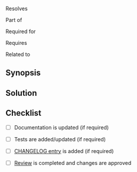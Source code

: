 Resolves <!-- paste issue reference -->
<!-- and/or -->
Part of <!-- paste issue/PR reference -->
<!-- and/or -->
Required for <!-- paste issues/PRs references -->
<!-- and/or -->
Requires <!-- paste issues/PRs references -->
<!-- and/or -->
Related to <!-- paste issues/PRs references -->

<!-- Remove the lines above if there are no related issues/PRs -->




## Synopsis

<!-- Give a brief overview of the problem -->




## Solution

<!-- Describe how exactly the problem is (or will be) resolved -->




## Checklist

- [ ] Documentation is updated (if required)
- [ ] Tests are added/updated (if required)
- [ ] [CHANGELOG entry][l:1] is added (if required)
- [ ] [Review][l:2] is completed and changes are approved




[l:1]: /CHANGELOG.md
[l:2]: https://help.github.com/en/articles/reviewing-changes-in-pull-requests
